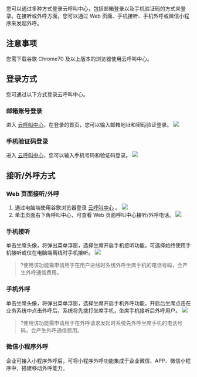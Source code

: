 您可以通过多种方式登录云呼叫中心，包括邮箱登录以及手机验证码的方式来登录。在接听或外呼方面，您可以通过 Web 页面、手机接听、手机外呼或微信小程序来发起外呼。
## 注意事项
您需下载谷歌 Chrome70 及以上版本的浏览器使用云呼叫中心。

## 登录方式
您可通过以下方式登录云呼叫中心。
### 邮箱账号登录
进入 [云呼叫中心](https://tccc.qcloud.com/login)，在登录的首页，您可以输入邮箱地址和密码验证登录。
![](https://main.qcloudimg.com/raw/3beb158280ea460520e1b76ba1a9e192.png)

### 手机验证码登录
进入 [云呼叫中心](https://tccc.qcloud.com/login)，您可以输入手机号码和验证码登录。
![](https://main.qcloudimg.com/raw/1d64009bec7e3d9a5b04df0939a61c2b.png)

## 接听/外呼方式
### Web 页面接听/外呼
1. 通过电脑端使用谷歌浏览器登录 [云呼叫中心](https://tccc.qcloud.com/login) 。
![](https://main.qcloudimg.com/raw/e014095709bd65e8ac4951f406bd1e79.png)
2. 单击页面右下角呼叫中心，可查看 Web 页面呼叫中心接听/外呼电话。
![](https://main.qcloudimg.com/raw/af6a1f4666391b29a77a21f08c980a04.png)

### 手机接听
单击坐席头像，将弹出菜单浮窗，选择坐席开启手机接听功能，可选择始终使用手机接听或仅在电脑端离线时手机接听。
![](https://main.qcloudimg.com/raw/d7a0a624ec6d69181d9f7e8e953e4b31.png)
>?使用该功能需申请用于在用户进线时系统外呼坐席手机的电话号码，会产生外呼通信费用。


### 手机外呼
单击坐席头像，将弹出菜单浮窗，选择坐席开启手机外呼功能，开启后坐席点击在业务系统中点击外呼后，系统将先拨打坐席手机，坐席手机接听后外呼用户。
![](https://main.qcloudimg.com/raw/85bfa406288bf1a8a1450cbab2958eb5.png)
>?使用该功能需申请用于在外呼请求发起时系统先外呼坐席手机的电话号码，会产生外呼通信费用。

### 微信小程序外呼
企业可接入小程序外呼后，可将小程序外呼功能集成于企业微信、APP、微信小程序中，搭建移动外呼能力。
